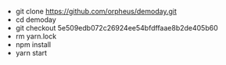 - git clone https://github.com/orpheus/demoday.git
- cd demoday
- git checkout 5e509edb072c26924ee54bfdffaae8b2de405b60
- rm yarn.lock
- npm install
- yarn start